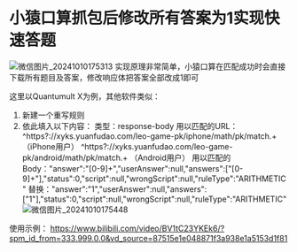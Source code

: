 # 小猿口算抓包后修改所有答案为1实现快速答题
![微信图片_20241010175313](https://github.com/user-attachments/assets/afb3d32c-7c43-4e14-af53-ad0200b4e9ac)
实现原理非常简单，小猿口算在匹配成功时会直接下载所有题目及答案，修改响应体把答案全部改成1即可

这里以Quantumult X为例，其他软件类似：
1. 新建一个重写规则
2. 依此填入以下内容：
  类型：response-body
  用以匹配的URL：
                ^https?:\/\/xyks\.yuanfudao\.com\/leo-game-pk\/iphone\/math\/pk\/match.+  （iPhone用户）
                ^https?:\/\/xyks\.yuanfudao\.com\/leo-game-pk\/android\/math\/pk\/match.+ （Android用户）
  用以匹配的Body："answer":"[0-9]+","userAnswer":null,"answers":\["[0-9]+"\],"status":0,"script":null,"wrongScript":null,"ruleType":"ARITHMETIC"
  替换："answer":"1","userAnswer":null,"answers":["1"],"status":0,"script":null,"wrongScript":null,"ruleType":"ARITHMETIC"
![微信图片_20241010175448](https://github.com/user-attachments/assets/c441d403-5406-4280-8a84-2210d4138fde)

使用示例：
https://www.bilibili.com/video/BV1tC23YKEk6/?spm_id_from=333.999.0.0&vd_source=87515e1e048871f3a938e1a5153d1f81
